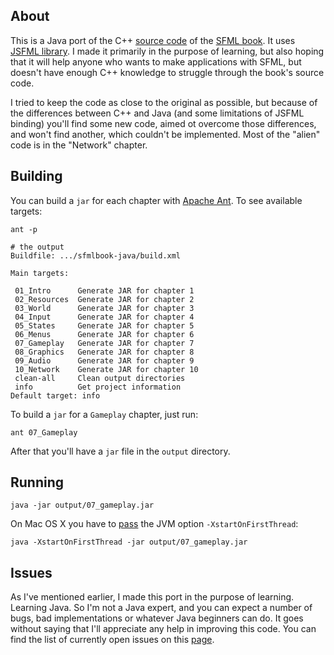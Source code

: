 ## About

This is a Java port of the C++ [source code](https://github.com/LaurentGomila/SFML-Game-Development-Book) of the [SFML book](http://www.packtpub.com/sfml-game-development/book). It uses [JSFML library](http://jsfml.org/). I made it primarily in the purpose of learning, but also hoping that it will help anyone who wants to make applications with SFML, but doesn't have enough C++ knowledge to struggle through the book's source code.

I tried to keep the code as close to the original as possible, but because of the differences between C++ and Java (and some limitations of JSFML binding) you'll find some new code, aimed ot overcome those differences, and won't find another, which couldn't be implemented. Most of the "alien" code is in the "Network" chapter.

## Building

You can build a `jar` for each chapter with [Apache Ant](http://ant.apache.org/). To see available targets:

	ant -p
	
	# the output
	Buildfile: .../sfmlbook-java/build.xml
	
	Main targets:
	
	 01_Intro      Generate JAR for chapter 1
	 02_Resources  Generate JAR for chapter 2
	 03_World      Generate JAR for chapter 3
	 04_Input      Generate JAR for chapter 4
	 05_States     Generate JAR for chapter 5
	 06_Menus      Generate JAR for chapter 6
	 07_Gameplay   Generate JAR for chapter 7
	 08_Graphics   Generate JAR for chapter 8
	 09_Audio      Generate JAR for chapter 9
	 10_Network    Generate JAR for chapter 10
	 clean-all     Clean output directories
	 info          Get project information
	Default target: info

To build a `jar` for a `Gameplay` chapter, just run:

	ant 07_Gameplay
	
After that you'll have a `jar` file in the `output` directory.

## Running

	java -jar output/07_gameplay.jar

On Mac OS X you have to [pass](https://github.com/pdinklag/JSFML/wiki/Windows#windows-on-mac-os-x) the JVM option `-XstartOnFirstThread`:

	java -XstartOnFirstThread -jar output/07_gameplay.jar

## Issues

As I've mentioned earlier, I made this port in the purpose of learning. Learning Java. So I'm not a Java expert, and you can expect a number of bugs, bad implementations or whatever Java beginners can do. It goes without saying that I'll appreciate any help in improving this code. You can find the list of currently open issues on this [page](https://github.com/kalimatas/sfmlbook-java/issues).
